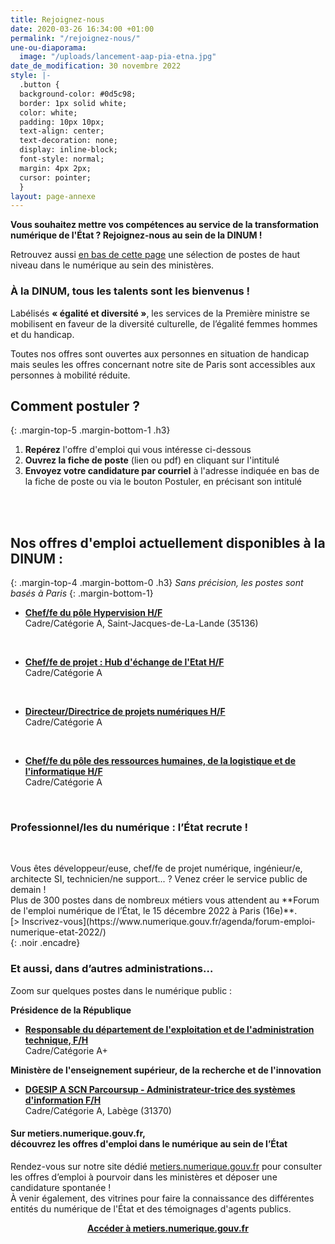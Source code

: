 ```yaml
---
title: Rejoignez-nous
date: 2020-03-26 16:34:00 +01:00
permalink: "/rejoignez-nous/"
une-ou-diaporama:
  image: "/uploads/lancement-aap-pia-etna.jpg"
date_de_modification: 30 novembre 2022
style: |-
  .button {
  background-color: #0d5c98;
  border: 1px solid white;
  color: white;
  padding: 10px 10px;
  text-align: center;
  text-decoration: none;
  display: inline-block;
  font-style: normal;
  margin: 4px 2px;
  cursor: pointer;
  }
layout: page-annexe
---
```


**Vous souhaitez mettre vos compétences au service de la transformation numérique de l'État ? Rejoignez-nous au sein de la DINUM !**

Retrouvez aussi [en bas de cette page](#offresministeres) une sélection de postes de haut niveau dans le numérique au sein des ministères.
<br>
<div class="encadre noir">
<h3 id="tous-talents-bienvenue">À la DINUM, tous les talents sont les bienvenus !</h3>
<p class="margin-bottom-1">Labélisés <b>« égalité et diversité »</b>, les services de la Première ministre se mobilisent en faveur de la diversité culturelle, de l’égalité femmes hommes et du handicap.

Toutes nos offres sont ouvertes aux personnes en situation de handicap mais seules les offres concernant notre site de Paris sont accessibles aux personnes à mobilité réduite. 
</p></div>

## Comment postuler ?
{: .margin-top-5 .margin-bottom-1 .h3}
1. **Repérez** l'offre d'emploi qui vous intéresse ci-dessous
2. **Ouvrez la fiche de poste** (lien ou pdf) en cliquant sur l'intitulé
3. **Envoyez votre candidature par courriel** à l'adresse indiquée en bas de la fiche de poste ou via le bouton Postuler, en précisant son intitulé
<br>
<br>

## Nos offres d'emploi actuellement disponibles à la DINUM : 
{: .margin-top-4 .margin-bottom-0 .h3}
*Sans précision, les postes sont basés à Paris*
{: .margin-bottom-1}

* **[Chef/fe du pôle Hypervision H/F](https://place-emploi-public.gouv.fr/offre-emploi/chef-fe-du-pole-hypervision-cdd-de-3-ans-renouvelables-mais-un-cdi-est-envisageable-hf-reference-2022-1049263/ "Chef/fe du pôle Hypervision H/F - Lien externe")**
<br>Cadre/Catégorie A, Saint-Jacques-de-La-Lande (35136)
<br>

* **[Chef/fe de projet : Hub d'échange de l'Etat H/F](https://place-emploi-public.gouv.fr/offre-emploi/chef-fe-de-projet--hub-d-echange-de-l-etat-cdd-3-ans-renouvelable-hf-reference-2022-960663/ "Chef/fe de projet : Hub d'échange de l'Etat H/F - Lien externe")**
<br>Cadre/Catégorie A
<br>

* **[Directeur/Directrice de projets numériques H/F](https://place-emploi-public.gouv.fr/offre-emploi/directeur-de-projets-numeriques--reference-2022-975781/ "Directeur/Directrice de projets numériques H/F - Lien externe")**
<br>Cadre/Catégorie A
<br>

* **[Chef/fe du pôle des ressources humaines, de la logistique et de l'informatique H/F](https://place-emploi-public.gouv.fr/offre-emploi/cheffe-du-pole-des-ressources-humaines-de-la-logistique-et-de-l-informatique-hf-reference-2022-1049240/ "Chef/fe du pôle des ressources humaines, de la logistique et de l'informatique H/F - Lien externe")**
<br>Cadre/Catégorie A
<br>


### Professionnel/les du numérique : l’État recrute !
<figure class='image-center' style='width: 70%;'><img src="![FENE2022_visuel-Twitter-LinkedIn_PARIS.jpg](/uploads/FENE2022_visuel-Twitter-LinkedIn_PARIS.jpg)" alt=""/></figure>
<br>Vous êtes développeur/euse, chef/fe de projet numérique, ingénieur/e, architecte SI, technicien/ne support... ? Venez créer le service public de demain !
<br>Plus de 300 postes dans de nombreux métiers vous attendent au **Forum de l'emploi numérique de l’État, le 15 décembre 2022 à Paris (16e)**. 
<br>[> Inscrivez-vous](https://www.numerique.gouv.fr/agenda/forum-emploi-numerique-etat-2022/)
<br>
{: .noir .encadre}


<div class="encadre noir">
<h3 id="et-aussi-dans-dautres-administrations">Et aussi, dans d’autres administrations…<a id="offresministeres"></a></h3>
<p class="margin-bottom-1">Zoom sur quelques postes dans le numérique public&nbsp;:</p> 
<p><strong> Présidence de la République</strong></p>
<ul><li class="margin-bottom-1"><strong><a href="https://place-emploi-public.gouv.fr/offre-emploi/responsable-du-departement-de-l-exploitation-et-de-l-administration-technique--reference-2022-1024634/" title="Responsable du département de l'exploitation et de l'administration technique - Lien externe">Responsable du département de l'exploitation et de l'administration technique, F/H</a></strong><br>Cadre/Catégorie A+</li></ul>
<p><strong> Ministère de l'enseignement supérieur, de la recherche et de l'innovation </strong></p> 
<ul><li class="margin-bottom-1"><strong><a href="https://place-emploi-public.gouv.fr/offre-emploi/dgesip-a-scn-parcoursup---administrateur-trice-des-systemes-d-information-reference-2022-861851/" title="DGESIP A SCN Parcoursup - Administrateur-trice des systèmes d'information F/H - Lien externe">DGESIP A SCN Parcoursup - Administrateur-trice des systèmes d'information F/H</a></strong><br>Cadre/Catégorie A, Labège (31370)</li></ul>
</div>

<div class="noir encadre"><h4>Sur metiers.numerique.gouv.fr, <br>découvrez les offres d'emploi dans le numérique au sein de l’État</h4> <p>Rendez-vous sur notre site dédié <a href="https://metiers.numerique.gouv.fr"> metiers.numerique.gouv.fr</a> pour consulter les offres d’emploi à pourvoir dans les ministères et déposer une candidature spontanée&nbsp;! <br>À venir également, des vitrines pour faire la connaissance des différentes entités du numérique de l'État et des témoignages d'agents publics. </p> 
<div style="margin-bottom: 20px; margin-top: 10px;" align="center"><a href="https://metiers.numerique.gouv.fr" class="button" alt="Accéder à metiers.numerique.gouv.fr - Lien externe"><b>Accéder à metiers.numerique.gouv.fr</b></a> </div></div>